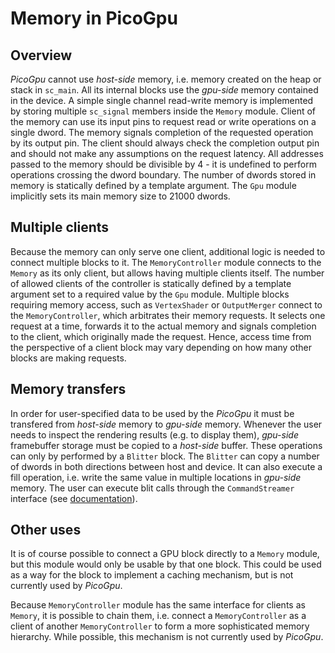 # Memory in PicoGpu

## Overview
*PicoGpu* cannot use *host-side* memory, i.e. memory created on the heap or stack in `sc_main`. All its internal blocks use the *gpu-side* memory contained in the device. A simple single channel read-write memory is implemented by storing multiple `sc_signal` members inside the `Memory` module. Client of the memory can use its input pins to request read or write operations on a single dword. The memory signals completion of the requested operation by its output pin. The client should always check the completion output pin and should not make any assumptions on the request latency. All addresses passed to the memory should be divisible by 4 - it is undefined to perform operations crossing the dword boundary. The number of dwords stored in memory is statically defined by a template argument. The `Gpu` module implicitly sets its main memory size to 21000 dwords.



## Multiple clients
Because the memory can only serve one client, additional logic is needed to connect multiple blocks to it. The `MemoryController` module connects to the `Memory` as its only client, but allows having multiple clients itself. The number of allowed clients of the controller is statically defined by a template argument set to a required value by the `Gpu` module. Multiple blocks requiring memory access, such as `VertexShader` or `OutputMerger` connect to the `MemoryController`, which arbitrates their memory requests. It selects one request at a time, forwards it to the actual memory and signals completion to the client, which originally made the request. Hence, access time from the perspective of a client block may vary depending on how many other blocks are making requests.



## Memory transfers
In order for user-specified data to be used by the *PicoGpu* it must be transfered from *host-side* memory to *gpu-side* memory. Whenever the user needs to inspect the rendering results (e.g. to display them), *gpu-side* framebuffer storage must be copied to a *host-side* buffer. These operations can only by performed by a `Blitter` block. The `Blitter` can copy a number of dwords in both directions between host and device. It can also execute a fill operation, i.e. write the same value in multiple locations in *gpu-side* memory. The user can execute blit calls through the `CommandStreamer` interface (see [documentation](/docs/TaskLaunching.md)).




## Other uses
It is of course possible to connect a GPU block directly to a `Memory` module, but this module would only be usable by that one block. This could be used as a way for the block to implement a caching mechanism, but is not currently used by *PicoGpu*.

Because `MemoryController` module has the same interface for clients as `Memory`, it is possible to chain them, i.e. connect a `MemoryController` as a client of another `MemoryController` to form a more sophisticated memory hierarchy. While possible, this mechanism is not currently used by *PicoGpu*.
